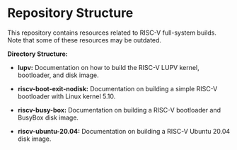 # Repository Structure

This repository contains resources related to RISC-V full-system builds. Note that some of these resources may be outdated.

**Directory Structure:**

- **lupv:**
  Documentation on how to build the RISC-V LUPV kernel, bootloader, and disk image.

- **riscv-boot-exit-nodisk:**
  Documentation on building a simple RISC-V bootloader with Linux kernel 5.10.

- **riscv-busy-box:**
  Documentation on building a RISC-V bootloader and BusyBox disk image.

- **riscv-ubuntu-20.04:**
  Documentation on building a RISC-V Ubuntu 20.04 disk image.
